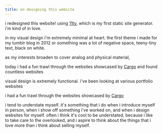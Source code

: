 ```yaml
---
title: on designing this website
---
```


i redesigned this website! using [11ty](https://www.11ty.dev), which is my first static site generator. i'm kind of in love.

in my visual design i'm extremely minimal at heart. the first theme i made for my tumblr blog in 2012 or something was a lot of negative space, teeny-tiny text, black on white. 



as my interests broaden to cover analog and physical material, 



today i had a fun trawl through the websites showcased by [Cargo](https://cargo.site/company-writing/sites-in-use) and found countless websites 



visual design is extremely functional. i've been looking at various portfolio websites

 i had a fun trawl through the websites showcased by [Cargo](https://cargo.site/company-writing/sites-in-use) 

i tend to understate myself. it's something that i do when i introduce myself in person, when i show off something i've worked on, and when i design websites for myself. often i think it's cool to be understated, because i like to take care to the overlooked, and i aspire to think about the things that i love more than i think about selling myself.

